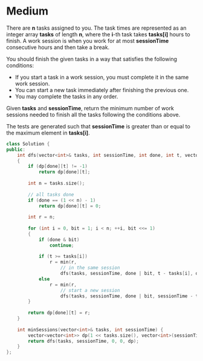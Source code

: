 # Medium

There are **n** tasks assigned to you. The task times are represented as an integer array **tasks** of length **n**, where the **i**-th task takes **tasks[i]** hours to finish. A work session is when you work for at most **sessionTime** consecutive hours and then take a break.

You should finish the given tasks in a way that satisfies the following conditions:

- If you start a task in a work session, you must complete it in the same work session.
- You can start a new task immediately after finishing the previous one.
- You may complete the tasks in any order.

Given **tasks** and **sessionTime**, return the minimum number of work sessions needed to finish all the tasks following the conditions above.

The tests are generated such that **sessionTime** is greater than or equal to the maximum element in **tasks[i]**.

```cpp
class Solution {
public:
    int dfs(vector<int>& tasks, int sessionTime, int done, int t, vector<vector<int>> &dp)
    {
        if (dp[done][t] != -1)
            return dp[done][t];
        
        int n = tasks.size();
        
        // all tasks done
        if (done == (1 << n) - 1)
            return dp[done][t] = 0;
        
        int r = n;
        
        for (int i = 0, bit = 1; i < n; ++i, bit <<= 1)
        {
            if (done & bit)
                continue;
            
            if (t >= tasks[i])
                r = min(r, 
                    // in the same session
                    dfs(tasks, sessionTime, done | bit, t - tasks[i], dp));
            else
                r = min(r, 
                    // start a new session
                    dfs(tasks, sessionTime, done | bit, sessionTime - tasks[i], dp) + 1);
        }
        
        return dp[done][t] = r;
    }
    
    int minSessions(vector<int>& tasks, int sessionTime) {
        vector<vector<int>> dp(1 << tasks.size(), vector<int>(sessionTime + 1, -1));
        return dfs(tasks, sessionTime, 0, 0, dp);
    }
};
```
